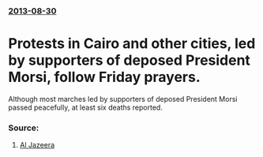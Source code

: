 ### [2013-08-30](/news/2013/08/30/index.md)

# Protests in Cairo and other cities, led by supporters of deposed President Morsi, follow Friday prayers. 

Although most marches led by supporters of deposed President Morsi passed peacefully, at least six deaths reported.


### Source:

1. [Al Jazeera](http://www.aljazeera.com/news/middleeast/2013/08/20138308441552984.html)
